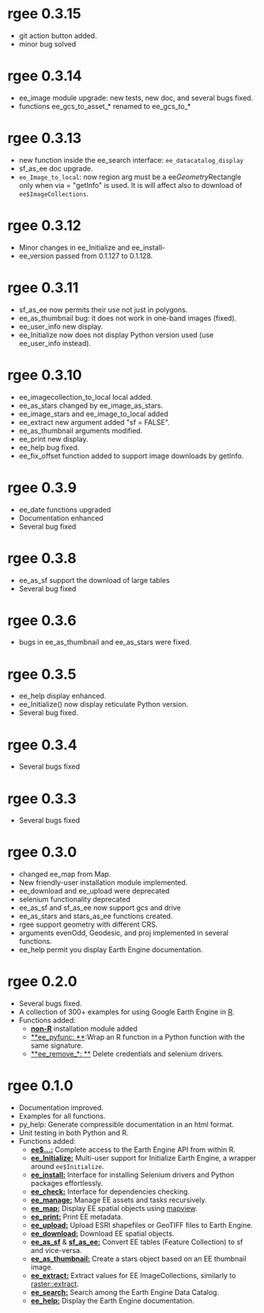 # rgee 0.3.15
- git action button added.
- minor bug solved
# rgee 0.3.14
- ee_image module upgrade: new tests, new doc, and several bugs fixed.
- functions ee_gcs_to_asset_* renamed to ee_gcs_to_*
# rgee 0.3.13
- new function inside the ee_search interface: `ee_datacatalog_display`
- sf_as_ee doc upgrade.
- `ee_Image_to_local`: now region arg must be a ee$Geometry$Rectangle only when via = "getInfo" is used. It is will affect also to download of `ee$ImageCollections`.
# rgee 0.3.12
- Minor changes in ee_Initialize and ee_install-
- ee_version passed from 0.1.127 to 0.1.128.
# rgee 0.3.11
- sf_as_ee now permits their use not just in polygons.
- ee_as_thumbnail bug: it does not work in one-band images (fixed).
- ee_user_info new display.
- ee_Initialize now does not display Python version used (use ee_user_info instead).
# rgee 0.3.10
- ee_imagecollection_to_local local added.
- ee_as_stars changed by ee_image_as_stars.
- ee_image_stars and ee_image_to_local added
- ee_extract new argument added "sf = FALSE".
- ee_as_thumbnail arguments modified.
- ee_print new display.
- ee_help bug fixed.
- ee_fix_offset function added to support image downloads by getInfo.
# rgee 0.3.9
- ee_date functions upgraded
- Documentation enhanced
- Several bug fixed
# rgee 0.3.8
- ee_as_sf support the download of large tables
- Several bug fixed
# rgee 0.3.6
- bugs in ee_as_thumbnail and ee_as_stars were fixed.
# rgee 0.3.5
- ee_help display enhanced.
- ee_Initialize() now display reticulate Python version.
- Several bug fixed.
# rgee 0.3.4
- Several bugs fixed
# rgee 0.3.3
- Several bugs fixed
# rgee 0.3.0
- changed ee_map from Map.
- New friendly-user installation module implemented.
- ee_download and ee_upload were deprecated
- selenium functionality deprecated
- ee_as_sf and sf_as_ee now support gcs and drive
- ee_as_stars and stars_as_ee functions created.
- rgee support geometry with different CRS.
- arguments evenOdd, Geodesic, and proj implemented in several functions.
- ee_help permit you display Earth Engine documentation.

# rgee 0.2.0
- Several bugs fixed.
- A collection of 300+ examples for using Google Earth Engine in [R](https://github.com/csaybar/rgee-examples).
- Functions added:
  - [**non-R**](https://github.com/csaybar/rgee#requirements) installation module added
  - [**ee_pyfunc: **](https://csaybar.github.io/rgee/reference/ee_pyfunc.html):Wrap an R function in a Python function with the same signature.
  - [**ee_remove_\*: **](https://csaybar.github.io/rgee/reference/ee_pyfunc.html) Delete credentials and selenium drivers.
  
# rgee 0.1.0
- Documentation improved.
- Examples for all functions.
- py_help: Generate compressible documentation in an html format.
- Unit testing in both Python and R.
- Functions added:
  - [**ee$...:**](https://developers.google.com/earth-engine/) Complete access to the Earth Engine API from within R.
  - [**ee_Initialize:**](https://csaybar.github.io/rgee/reference/ee_Initialize.html) Multi-user support for Initialize Earth Engine, a wrapper around `ee$Initialize`.
  - [**ee_install:**](https://csaybar.github.io/rgee/reference/ee_check-tools.html) Interface for installing Selenium drivers and Python packages effortlessly.
  - [**ee_check:**](https://csaybar.github.io/rgee/reference/ee_check-tools.html) Interface for dependencies checking.
  - [**ee_manage:**](https://csaybar.github.io/rgee/reference/ee_manage-tools.html) Manage EE assets and tasks recursively.
  - [**ee_map:**](https://csaybar.github.io/rgee/reference/ee_map.html) Display EE spatial objects using [mapview](https://r-spatial.github.io/mapview/).
  - [**ee_print:**](https://csaybar.github.io/rgee/reference/ee_print.html) Print EE metadata.
  - [**ee_upload:**](https://csaybar.github.io/rgee/reference/ee_upload.html) Upload ESRI shapefiles or GeoTIFF files to Earth Engine.
  - [**ee_download:**](https://csaybar.github.io/rgee/reference/ee_download.html) Download EE spatial objects.
  - [**ee_as_sf**](https://csaybar.github.io/rgee/reference/ee_upload.html) & [**sf_as_ee:**](https://csaybar.github.io/rgee/reference/ee_download.html) Convert EE tables (Feature Collection) to sf and vice-versa.
  - [**ee_as_thumbnail:**](https://csaybar.github.io/rgee/reference/ee_download.html) Create a stars object based on an EE thumbnail image.
  - [**ee_extract:**](https://csaybar.github.io/rgee/reference/ee_upload.html) Extract values for EE ImageCollections, similarly to [raster::extract](https://www.rdocumentation.org/packages/raster/versions/3.0-2/topics/extract).
  - [**ee_search:**](https://csaybar.github.io/rgee/reference/ee_search.html) Search among the Earth Engine Data Catalog.
  - [**ee_help:**](https://csaybar.github.io/rgee/reference/ee_help.html) Display the Earth Engine documentation.
